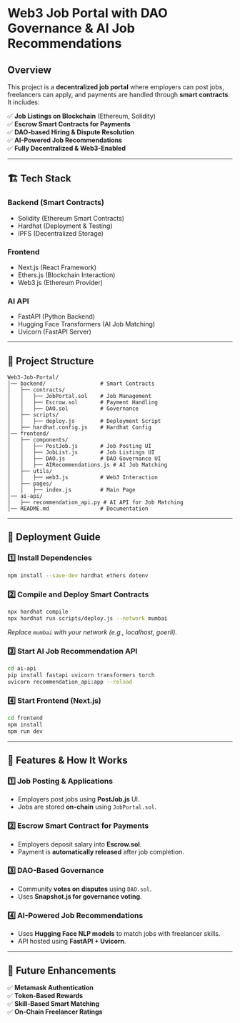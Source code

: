 # Web3 Job Portal with DAO Governance & AI Job Recommendations

## Overview
This project is a **decentralized job portal** where employers can post jobs, freelancers can apply, and payments are handled through **smart contracts**. It includes:

✅ **Job Listings on Blockchain** (Ethereum, Solidity)  
✅ **Escrow Smart Contracts for Payments**  
✅ **DAO-based Hiring & Dispute Resolution**  
✅ **AI-Powered Job Recommendations**  
✅ **Fully Decentralized & Web3-Enabled**  

---

## 🏗 Tech Stack
### **Backend (Smart Contracts)**
- Solidity (Ethereum Smart Contracts)
- Hardhat (Deployment & Testing)
- IPFS (Decentralized Storage)

### **Frontend**
- Next.js (React Framework)
- Ethers.js (Blockchain Interaction)
- Web3.js (Ethereum Provider)

### **AI API**
- FastAPI (Python Backend)
- Hugging Face Transformers (AI Job Matching)
- Uvicorn (FastAPI Server)

---

## 📂 Project Structure
```
Web3-Job-Portal/
│── backend/                 # Smart Contracts
│   ├── contracts/
│   │   ├── JobPortal.sol    # Job Management
│   │   ├── Escrow.sol       # Payment Handling
│   │   ├── DAO.sol          # Governance
│   ├── scripts/
│   │   ├── deploy.js        # Deployment Script
│   ├── hardhat.config.js    # Hardhat Config
│── frontend/
│   ├── components/
│   │   ├── PostJob.js       # Job Posting UI
│   │   ├── JobList.js       # Job Listings UI
│   │   ├── DAO.js           # DAO Governance UI
│   │   ├── AIRecommendations.js # AI Job Matching
│   ├── utils/
│   │   ├── web3.js          # Web3 Interaction
│   ├── pages/
│   │   ├── index.js         # Main Page
│── ai-api/
│   ├── recommendation_api.py # AI API for Job Matching
│── README.md                # Documentation
```

---

## 🚀 Deployment Guide

### 1️⃣ Install Dependencies
```sh
npm install --save-dev hardhat ethers dotenv
```

### 2️⃣ Compile and Deploy Smart Contracts
```sh
npx hardhat compile
npx hardhat run scripts/deploy.js --network mumbai
```
_Replace `mumbai` with your network (e.g., localhost, goerli)._  

### 3️⃣ Start AI Job Recommendation API
```sh
cd ai-api
pip install fastapi uvicorn transformers torch
uvicorn recommendation_api:app --reload
```

### 4️⃣ Start Frontend (Next.js)
```sh
cd frontend
npm install
npm run dev
```

---

## 🎯 Features & How It Works
### **1️⃣ Job Posting & Applications**
- Employers post jobs using **PostJob.js** UI.
- Jobs are stored **on-chain** using `JobPortal.sol`.

### **2️⃣ Escrow Smart Contract for Payments**
- Employers deposit salary into **Escrow.sol**.
- Payment is **automatically released** after job completion.

### **3️⃣ DAO-Based Governance**
- Community **votes on disputes** using `DAO.sol`.
- Uses **Snapshot.js for governance voting**.

### **4️⃣ AI-Powered Job Recommendations**
- Uses **Hugging Face NLP models** to match jobs with freelancer skills.
- API hosted using **FastAPI + Uvicorn**.

---

## 🔗 Future Enhancements
✅ **Metamask Authentication**  
✅ **Token-Based Rewards**  
✅ **Skill-Based Smart Matching**  
✅ **On-Chain Freelancer Ratings**  


